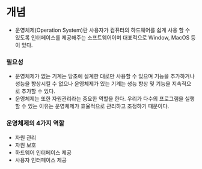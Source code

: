 # 개념

- 운영체제(Operation System)란 사용자가 컴퓨터의 하드웨어를 쉽게 사용 할 수 있도록 인터페이스를 제공해주는 소프트웨어이며 대표적으로 Window, MacOS 등이 있다.

### 필요성

- 운영체제가 없는 기계는 당초에 설계한 대로만 사용할 수 있으며 기능을 추가하거나 성능을 향상시킬 수 없으나 운영체제가 있는 기계는 성능 향상 및 기능을 지속적으로 추가할 수 있다.
- 운영체제는 또한 자원관리라는 중요한 역할을 한다. 우리가 다수의 프로그램을 실행할 수 있는 이유는 운영체제가 효율적으로 관리하고 조정하기 때문이다.

### 운영체제의 4가지 역할

- 자원 관리
- 자원 보호
- 하드웨어 인터페이스 제공
- 사용자 인터페이스 제공
